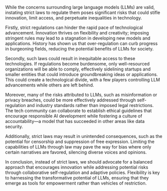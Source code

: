 While the concerns surrounding large language models (LLMs) are valid, instating strict laws to regulate them poses significant risks that could stifle innovation, limit access, and perpetuate inequalities in technology. 

Firstly, strict regulations can hinder the rapid pace of technological advancement. Innovation thrives on flexibility and creativity; imposing stringent rules may lead to a stagnation in developing new models and applications. History has shown us that over-regulation can curb progress in burgeoning fields, reducing the potential benefits of LLMs for society.

Secondly, such laws could result in inequitable access to these technologies. If regulations become burdensome, only well-resourced organizations will be able to comply, effectively sidelining startups and smaller entities that could introduce groundbreaking ideas or applications. This could create a technological divide, with a few players controlling LLM advancements while others are left behind.

Moreover, many of the risks attributed to LLMs, such as misinformation or privacy breaches, could be more effectively addressed through self-regulation and industry standards rather than imposed legal restrictions. The tech community can collaborate to establish ethical guidelines that encourage responsible AI development while fostering a culture of accountability—a model that has succeeded in other areas like data security.

Additionally, strict laws may result in unintended consequences, such as the potential for censorship and suppression of free expression. Limiting the capabilities of LLMs through law may pave the way for bias where only certain narratives are favored, silencing diverse voices and opinions.

In conclusion, instead of strict laws, we should advocate for a balanced approach that encourages innovation while addressing potential risks through collaborative self-regulation and adaptive policies. Flexibility is key to harnessing the transformative potential of LLMs, ensuring that they emerge as tools for empowerment rather than vehicles of restriction.